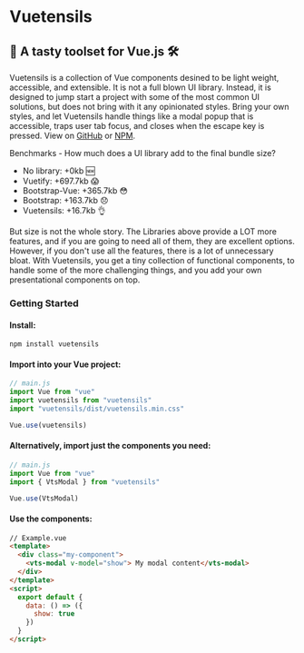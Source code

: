 # Vuetensils

## 🍴 A tasty toolset for Vue.js 🛠

Vuetensils is a collection of Vue components desined to be light weight, accessible, and extensible. It is not a full blown UI library. Instead, it is designed to jump start a project with some of the most common UI solutions, but does not bring with it any opinionated styles. Bring your own styles, and let Vuetensils handle things like a modal popup that is accessible, traps user tab focus, and closes when the escape key is pressed. View on [GitHub](https://github.com/Stegosource/vuetensils) or [NPM](https://www.npmjs.com/package/vuetensils).

Benchmarks - How much does a UI library add to the final bundle size?

- No library: +0kb 🆕
- Vuetify: +697.7kb 😱
- Bootstrap-Vue: +365.7kb 😳
- Bootstrap: +163.7kb 😞
- Vuetensils: +16.7kb 👌

But size is not the whole story. The Libraries above provide a LOT more features, and if you are going to need all of them, they are excellent options. However, if you don't use all the features, there is a lot of unnecessary bloat. With Vuetensils, you get a tiny collection of functional components, to handle some of the more challenging things, and you add your own presentational components on top.

### Getting Started

#### Install:

`npm install vuetensils`

#### Import into your Vue project:

```js static
// main.js
import Vue from "vue"
import vuetensils from "vuetensils"
import "vuetensils/dist/vuetensils.min.css"

Vue.use(vuetensils)
```

#### Alternatively, import just the components you need:

```js static
// main.js
import Vue from "vue"
import { VtsModal } from "vuetensils"

Vue.use(VtsModal)
```

#### Use the components:

```html static
// Example.vue
<template>
  <div class="my-component">
    <vts-modal v-model="show"> My modal content</vts-modal>
  </div>
</template>
<script>
  export default {
    data: () => ({
      show: true
    })
  }
</script>
```

<!-- TODO: Allow components to accept `tag` prop -->
<!-- TODO: https://rollup-plugin-vue.vuejs.org/examples.html#minimal -->
<!-- TODO: SSR -->
<!-- TODO: functional -->
